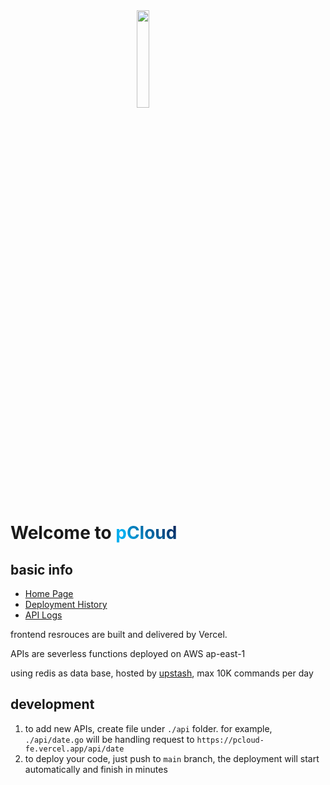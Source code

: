 <img src="https://i.imgur.com/eBbvYH8.png" style="display: block; margin: auto; width: 20%;" />

# Welcome to <span><span style="color: #00aeef;">p</span><span style="background-image: -moz-linear-gradient(45deg, #00aeef, #061b51);background-image: linear-gradient(45deg, #00aeef, #061b51);background-size: 100%;background-repeat: repeat;-webkit-background-clip: text;-webkit-text-fill-color: transparent;-moz-background-clip: text;-moz-text-fill-color: transparent;">Cloud</span></span>

## basic info

* [Home Page](https://pcloud-fe.vercel.app/)
* [Deployment History](https://vercel.com/pcloud-fe/pcloud-fe/deployments)
* [API Logs](https://vercel.com/pcloud-fe/pcloud-fe/DLjxmfREGcDWfHs2d3qs9gSpVcPJ/functions?name=api%2Fdate.go)

frontend resrouces are built and delivered by Vercel.

APIs are severless functions deployed on AWS ap-east-1

using redis as data base, hosted by [upstash](https://console.upstash.com/redis/d67541bf-3904-488d-a612-6ecf5393891e), max 10K commands per day

## development

1. to add new APIs, create file under `./api` folder. for example, `./api/date.go` will be handling request to `https://pcloud-fe.vercel.app/api/date`
2. to deploy your code, just push to `main` branch, the deployment will start automatically and finish in minutes
